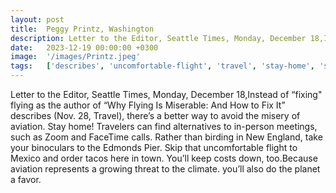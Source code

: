 ```yaml
---
layout: post
title:  Peggy Printz, Washington
description: Letter to the Editor, Seattle Times, Monday, December 18,Instead of “fixing" flying as the author of “Why Flying Is Miserable: And How to Fix It” desc...
date:   2023-12-19 00:00:00 +0300
image:  '/images/Printz.jpeg'
tags:   ['describes', 'uncomfortable-flight', 'travel', 'stay-home', 'seattle-times', 'person-meetings', 'order-tacos', 'new-england']
---
```

Letter to the Editor, Seattle Times, Monday, December 18,Instead of “fixing" flying as the author of “Why Flying Is Miserable: And How to Fix It” describes (Nov. 28, Travel), there’s a better way to avoid the misery of aviation. Stay home! Travelers can find alternatives to in-person meetings, such as Zoom and FaceTime calls. Rather than birding in New England, take your binoculars to the Edmonds Pier. Skip that uncomfortable flight to Mexico and order tacos here in town. You’ll keep costs down, too.Because aviation represents a growing threat to the climate. you’ll also do the planet a favor.

